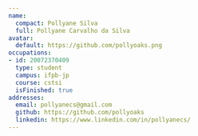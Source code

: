 ```yaml
---
name:
  compact: Pollyane Silva
  full: Pollyane Carvalho da Silva
avatar:
  default: https://github.com/pollyoaks.png
occupations:
- id: 20072370409
  type: student
  campus: ifpb-jp
  course: cstsi
  isFinished: true
addresses:
  email: pollyanecs@gmail.com
  github: https://github.com/pollyoaks
  linkedin: https://www.linkedin.com/in/pollyanecs/
---
```


